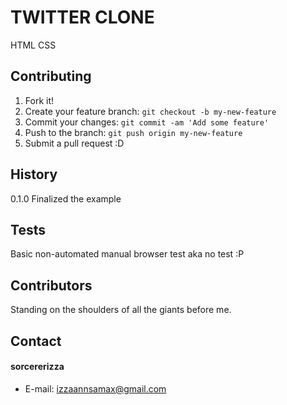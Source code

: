 
TWITTER CLONE 
======

HTML CSS


## Contributing

1. Fork it!
2. Create your feature branch: `git checkout -b my-new-feature`
3. Commit your changes: `git commit -am 'Add some feature'`
4. Push to the branch: `git push origin my-new-feature`
5. Submit a pull request :D

## History

0.1.0 Finalized the example

## Tests

Basic non-automated manual browser test aka no test :P

## Contributors

Standing on the shoulders of all the giants before me.

## Contact
#### sorcererizza
* E-mail: izzaannsamax@gmail.com


